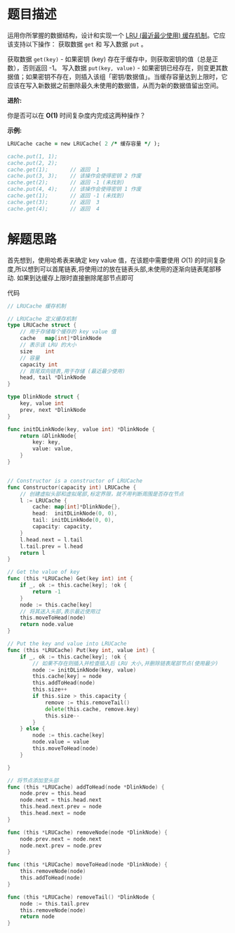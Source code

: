 # 题目描述

运用你所掌握的数据结构，设计和实现一个 [LRU (最近最少使用) 缓存机制](https://baike.baidu.com/item/LRU)。它应该支持以下操作： 获取数据 `get` 和 写入数据 `put` 。

获取数据 `get(key)` - 如果密钥 (key) 存在于缓存中，则获取密钥的值（总是正数），否则返回 -1。
写入数据 `put(key, value)` - 如果密钥已经存在，则变更其数据值；如果密钥不存在，则插入该组「密钥/数据值」。当缓存容量达到上限时，它应该在写入新数据之前删除最久未使用的数据值，从而为新的数据值留出空间。

 

**进阶:**

你是否可以在 **O(1)** 时间复杂度内完成这两种操作？

 

**示例:**

```fortran
LRUCache cache = new LRUCache( 2 /* 缓存容量 */ );

cache.put(1, 1);
cache.put(2, 2);
cache.get(1);       // 返回  1
cache.put(3, 3);    // 该操作会使得密钥 2 作废
cache.get(2);       // 返回 -1 (未找到)
cache.put(4, 4);    // 该操作会使得密钥 1 作废
cache.get(1);       // 返回 -1 (未找到)
cache.get(3);       // 返回  3
cache.get(4);       // 返回  4
```



# 解题思路

首先想到，使用哈希表来确定 key value 值，在该题中需要使用 $O(1)$ 的时间复杂度,所以想到可以首尾链表,将使用过的放在链表头部,未使用的逐渐向链表尾部移动. 如果到达缓存上限时直接删除尾部节点即可



代码

```go
// LRUCache 缓存机制

// LRUCache 定义缓存机制
type LRUCache struct {
    // 用于存储每个缓存的 key value 值
	cache   map[int]*DlinkNode
    // 表示该 LRU 的大小
	size 	int
    // 容量
	capacity int
    // 首尾双向链表,用于存储 (最近最少使用)
	head, tail *DlinkNode
}

type DlinkNode struct {
	key, value int
	prev, next *DlinkNode
}

func initDLinkNode(key, value int) *DlinkNode {
	return &DlinkNode{
		key: key,
		value: value,
	}
}


// Constructor is a constructor of LRUCache
func Constructor(capacity int) LRUCache {
    // 创建虚拟头部和虚拟尾部,标定界限，就不用判断周围是否存在节点
	l := LRUCache {
		cache: map[int]*DlinkNode{},
		head:  initDLinkNode(0, 0),
		tail: initDLinkNode(0, 0),
		capacity: capacity,
	}
	l.head.next = l.tail
	l.tail.prev = l.head
	return l
}

// Get the value of key
func (this *LRUCache) Get(key int) int {
	if _, ok := this.cache[key]; !ok {
		return -1
	}
	node := this.cache[key]
    // 将其送入头部,表示最近使用过
	this.moveToHead(node)
	return node.value
}

// Put the key and value into LRUCache
func (this *LRUCache) Put(key int, value int) {
	if _, ok := this.cache[key]; !ok {
        // 如果不存在则插入并检查插入后 LRU 大小,并删除链表尾部节点(使用最少)
		node := initDLinkNode(key, value)
		this.cache[key] = node
		this.addToHead(node)
		this.size++
		if this.size > this.capacity {
			remove := this.removeTail()
			delete(this.cache, remove.key)
			this.size--
		}
	} else {
		node := this.cache[key]
		node.value = value
		this.moveToHead(node)
	}

}

// 将节点添加至头部
func (this *LRUCache) addToHead(node *DlinkNode) {
	node.prev = this.head
	node.next = this.head.next
	this.head.next.prev = node
	this.head.next = node
}

func (this *LRUCache) removeNode(node *DlinkNode) {
	node.prev.next = node.next
	node.next.prev = node.prev
}

func (this *LRUCache) moveToHead(node *DlinkNode) {
	this.removeNode(node)
	this.addToHead(node)
}

func (this *LRUCache) removeTail() *DlinkNode {
	node := this.tail.prev
	this.removeNode(node)
	return node
}
```

